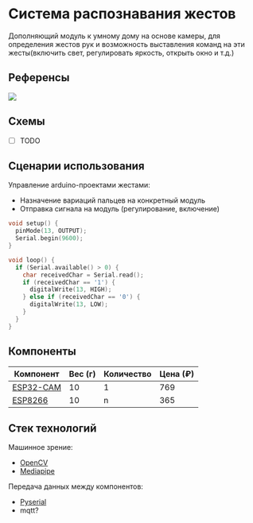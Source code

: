 # Система распознавания жестов

Дополняющий модуль к умному дому на основе камеры, для определения жестов рук и возможность выставления команд на эти жесты(включить свет, регулировать яркость, открыть окно и т.д.)

##  Референсы
![](Media/reference.gif)

## Схемы
- [ ] TODO

## Cценарии  использования
Управление arduino-проектами жестами:
* Назначение вариаций пальцев на конкретный модуль
* Отправка сигнала на модуль (регулирование, включение)

```cpp
void setup() {
  pinMode(13, OUTPUT);
  Serial.begin(9600); 
}

void loop() {
  if (Serial.available() > 0) {
    char receivedChar = Serial.read(); 
    if (receivedChar == '1') {
      digitalWrite(13, HIGH); 
    } else if (receivedChar == '0') {
      digitalWrite(13, LOW); 
    }
  }
}
```

## Компоненты

| Компонент                                                                                                                                                                                                                                                                                           | Вес (г) | Количество | Цена (₽) |
|-----------------------------------------------------------------------------------------------------------------------------------------------------------------------------------------------------------------------------------------------------------------------------------------------------|---------|------------|----------|
| [ESP32-CAM](https://www.ozon.ru/product/esp32-cam-397701112/?advert=rVKZ49WPOO_uiu4bAz4qMKW4tveyugPQ9PPe3UAXY2IqTtdjcIHNB9xxKzePR0sPQc3fU-WlLSuGgDLELudsmLUI_Nm5gQHu0RjOKEbHuy84uUIeNuMAefUHGmHHu2h0mDnvG_58SDleBgcp5dEc_Az4hLqScPx3LeRIhDF37bZdH8o3h0n48YU_AhNfHF35EIOE26_4atXP9mgbVbmv7FzLX4F8T0OlZ3gn3DBX9xA5gZBd-om5fvw1NAq8PYw_2fFUMqHB9wq4DsU8SlgsiiDM6SKvlGwLsMdi59RE7HtFi7Ao3es15kpLWC_UrR_H4NysgwjdXc6jvZMweKGfhVIf1veEEi8&avtc=1&avte=2&avts=1709638730&keywords=esp32-cam)                                                                                                                                                                                                                                                                                       | 10      | 1          | 769      |
| [ESP8266](https://www.ozon.ru/product/kontroller-wi-fi-nodemcu-v3-lolin-na-baze-esp8266-630277877/?asb=OcpiYZFJ3EYOOooFqMnDcu%252F5wLRAtryWYX8lBQ8WlVk%253D&asb2=GKL-DMPVmhqE9htTtHtleK2ueU7wGzizM0h6T4YXg8nrRQidSZNE__rLoj8WIoLchUutz0xoJh1UyooWKwdEaw&avtc=1&avte=2&avts=1709639175&keywords=esp) | 10      | n          | 365      |


## Стек технологий

Машинное зрение:
* [OpenCV](https://opencv.org/)
* [Mediapipe](https://chuoling.github.io/mediapipe/solutions/hands.html)

Передача данных между компонентов:
* [Pyserial](https://github.com/pyserial/pyserial)
* mqtt?



